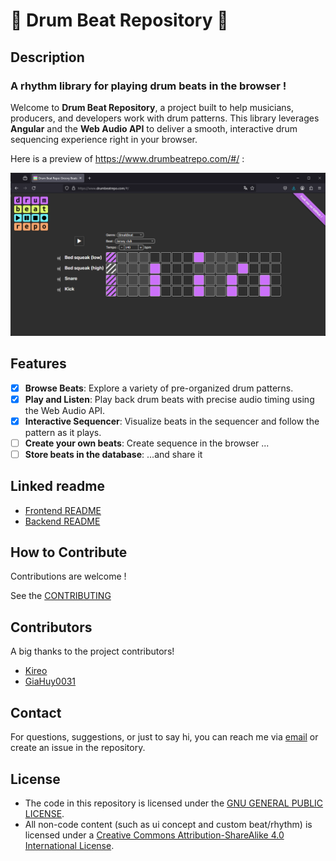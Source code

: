# 🥁 Drum Beat Repository 🥁

## Description
### A rhythm library for playing drum beats in the browser !

Welcome to **Drum Beat Repository**, a project built to help musicians, producers, and developers work with drum patterns.
This library leverages **Angular** and the **Web Audio API** to deliver a smooth, interactive drum sequencing experience right in your browser.

Here is a preview of https://www.drumbeatrepo.com/#/ :

![app.png](app.png)

## Features

- [x] **Browse Beats**: Explore a variety of pre-organized drum patterns.
- [x] **Play and Listen**: Play back drum beats with precise audio timing using the Web Audio API.
- [x] **Interactive Sequencer**: Visualize beats in the sequencer and follow the pattern as it plays.
- [ ] **Create your own beats**: Create sequence in the browser ...
- [ ] **Store beats in the database**: ...and share it

## Linked readme

- [Frontend README](frontend/README.md)
- [Backend README](backend/README.md)

## How to Contribute

Contributions are welcome !

See the [CONTRIBUTING](CONTRIBUTING.md)

## Contributors

A big thanks to the project contributors!
- [Kireo](https://github.com/khg051203)
- [GiaHuy0031](https://github.com/GiaHuy0031)

## Contact

For questions, suggestions, or just to say hi, you can reach me via [email](mailto:bab07ali@gmail.com) or create an issue in the repository.

## License

- The code in this repository is licensed under the [GNU GENERAL PUBLIC LICENSE](LICENSE).
- All non-code content (such as ui concept and custom beat/rhythm) is licensed under a [Creative Commons Attribution-ShareAlike 4.0 International License](https://creativecommons.org/licenses/by-sa/4.0/).
